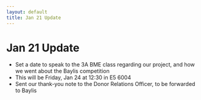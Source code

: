 ```yaml
---
layout: default
title: Jan 21 Update
---
```

# Jan 21 Update

- Set a date to speak to the 3A BME class regarding our project, and how we went about the Baylis competition
 - This will be Friday, Jan 24 at 12:30 in E5 6004
- Sent our thank-you note to the Donor Relations Officer, to be forwarded to Baylis
